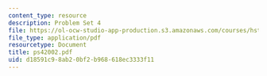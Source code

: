 ```yaml
---
content_type: resource
description: Problem Set 4
file: https://ol-ocw-studio-app-production.s3.amazonaws.com/courses/hst-508-genomics-and-computational-biology-fall-2002/d18591c98ab20bf2b968618ec3333f11_ps42002.pdf
file_type: application/pdf
resourcetype: Document
title: ps42002.pdf
uid: d18591c9-8ab2-0bf2-b968-618ec3333f11
---
```

